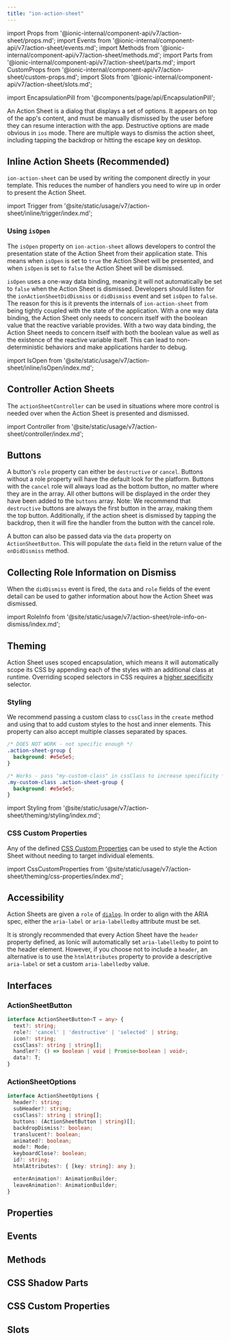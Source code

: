 ```yaml
---
title: "ion-action-sheet"
---
```


import Props from '@ionic-internal/component-api/v7/action-sheet/props.md';
import Events from '@ionic-internal/component-api/v7/action-sheet/events.md';
import Methods from '@ionic-internal/component-api/v7/action-sheet/methods.md';
import Parts from '@ionic-internal/component-api/v7/action-sheet/parts.md';
import CustomProps from '@ionic-internal/component-api/v7/action-sheet/custom-props.md';
import Slots from '@ionic-internal/component-api/v7/action-sheet/slots.md';

<head>
  <title>ion-action-sheet | Action Sheet Dialog for iOS and Android Apps</title>
  <meta name="description" content="Action Sheets are dialogs that display a set of options above app content and must be manually dismissed. Read to learn about use on iOS and Android devices." />
</head>

import EncapsulationPill from '@components/page/api/EncapsulationPill';

<EncapsulationPill type="scoped" />


An Action Sheet is a dialog that displays a set of options. It appears on top of the app's content, and must be manually dismissed by the user before they can resume interaction with the app. Destructive options are made obvious in `ios` mode. There are multiple ways to dismiss the action sheet, including tapping the backdrop or hitting the escape key on desktop.

## Inline Action Sheets (Recommended)

`ion-action-sheet` can be used by writing the component directly in your template. This reduces the number of handlers you need to wire up in order to present the Action Sheet.

import Trigger from '@site/static/usage/v7/action-sheet/inline/trigger/index.md';

<Trigger />

### Using `isOpen`

The `isOpen` property on `ion-action-sheet` allows developers to control the presentation state of the Action Sheet from their application state. This means when `isOpen` is set to `true` the Action Sheet will be presented, and when `isOpen` is set to `false` the Action Sheet will be dismissed.

`isOpen` uses a one-way data binding, meaning it will not automatically be set to `false` when the Action Sheet is dismissed. Developers should listen for the `ionActionSheetDidDismiss` or `didDismiss` event and set `isOpen` to `false`. The reason for this is it prevents the internals of `ion-action-sheet` from being tightly coupled with the state of the application. With a one way data binding, the Action Sheet only needs to concern itself with the boolean value that the reactive variable provides. With a two way data binding, the Action Sheet needs to concern itself with both the boolean value as well as the existence of the reactive variable itself. This can lead to non-deterministic behaviors and make applications harder to debug.

import IsOpen from '@site/static/usage/v7/action-sheet/inline/isOpen/index.md';

<IsOpen />

## Controller Action Sheets

The `actionSheetController` can be used in situations where more control is needed over when the Action Sheet is presented and dismissed.

import Controller from '@site/static/usage/v7/action-sheet/controller/index.md';

<Controller />

## Buttons

A button's `role` property can either be `destructive` or `cancel`. Buttons without a role property will have the default look for the platform. Buttons with the `cancel` role will always load as the bottom button, no matter where they are in the array. All other buttons will be displayed in the order they have been added to the `buttons` array. Note: We recommend that `destructive` buttons are always the first button in the array, making them the top button. Additionally, if the action sheet is dismissed by tapping the backdrop, then it will fire the handler from the button with the cancel role.

A button can also be passed data via the `data` property on `ActionSheetButton`. This will populate the `data` field in the return value of the `onDidDismiss` method.

## Collecting Role Information on Dismiss

When the `didDismiss` event is fired, the `data` and `role` fields of the event detail can be used to gather information about how the Action Sheet was dismissed.

import RoleInfo from '@site/static/usage/v7/action-sheet/role-info-on-dismiss/index.md';

<RoleInfo />

## Theming

Action Sheet uses scoped encapsulation, which means it will automatically scope its CSS by appending each of the styles with an additional class at runtime. Overriding scoped selectors in CSS requires a [higher specificity](https://developer.mozilla.org/en-US/docs/Web/CSS/Specificity) selector.

### Styling

We recommend passing a custom class to `cssClass` in the `create` method and using that to add custom styles to the host and inner elements. This property can also accept multiple classes separated by spaces.

```css
/* DOES NOT WORK - not specific enough */
.action-sheet-group {
  background: #e5e5e5;
}

/* Works - pass "my-custom-class" in cssClass to increase specificity */
.my-custom-class .action-sheet-group {
  background: #e5e5e5;
}
```

import Styling from '@site/static/usage/v7/action-sheet/theming/styling/index.md';

<Styling />

### CSS Custom Properties

Any of the defined [CSS Custom Properties](#css-custom-properties-1) can be used to style the Action Sheet without needing to target individual elements.

import CssCustomProperties from '@site/static/usage/v7/action-sheet/theming/css-properties/index.md';

<CssCustomProperties />

## Accessibility

Action Sheets are given a `role` of [`dialog`](https://developer.mozilla.org/en-US/docs/Web/Accessibility/ARIA/Roles/dialog_role). In order to align with the ARIA spec, either the `aria-label` or `aria-labelledby` attribute must be set.

It is strongly recommended that every Action Sheet have the `header` property defined, as Ionic will automatically set `aria-labelledby` to point to the header element. However, if you choose not to include a `header`, an alternative is to use the `htmlAttributes` property to provide a descriptive `aria-label` or set a custom `aria-labelledby` value.

## Interfaces

### ActionSheetButton

```typescript
interface ActionSheetButton<T = any> {
  text?: string;
  role?: 'cancel' | 'destructive' | 'selected' | string;
  icon?: string;
  cssClass?: string | string[];
  handler?: () => boolean | void | Promise<boolean | void>;
  data?: T;
}
```

### ActionSheetOptions

```typescript
interface ActionSheetOptions {
  header?: string;
  subHeader?: string;
  cssClass?: string | string[];
  buttons: (ActionSheetButton | string)[];
  backdropDismiss?: boolean;
  translucent?: boolean;
  animated?: boolean;
  mode?: Mode;
  keyboardClose?: boolean;
  id?: string;
  htmlAttributes?: { [key: string]: any };

  enterAnimation?: AnimationBuilder;
  leaveAnimation?: AnimationBuilder;
}
```

## Properties
<Props />

## Events
<Events />

## Methods
<Methods />

## CSS Shadow Parts
<Parts />

## CSS Custom Properties
<CustomProps />

## Slots
<Slots />
